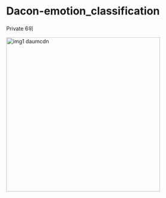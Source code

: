 # Dacon-emotion_classification

Private 6위 

<img width="410" alt="img1 daumcdn" src="https://github.com/ChangeNext/Dacon-emotion_classification/assets/93064375/45799458-3a52-452d-9b51-361855e1abb2">



